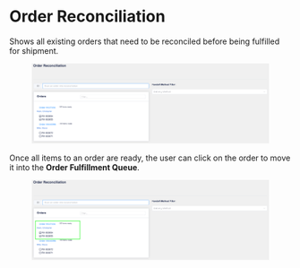 # Order Reconciliation

Shows all existing orders that need to be reconciled before being fulfilled for shipment.

<figure><img src="../.gitbook/assets/image (409).png" alt=""><figcaption></figcaption></figure>

Once all items to an order are ready, the user can click on the order to move it into the **Order Fulfillment Queue**.

<figure><img src="../.gitbook/assets/image (410).png" alt=""><figcaption></figcaption></figure>
